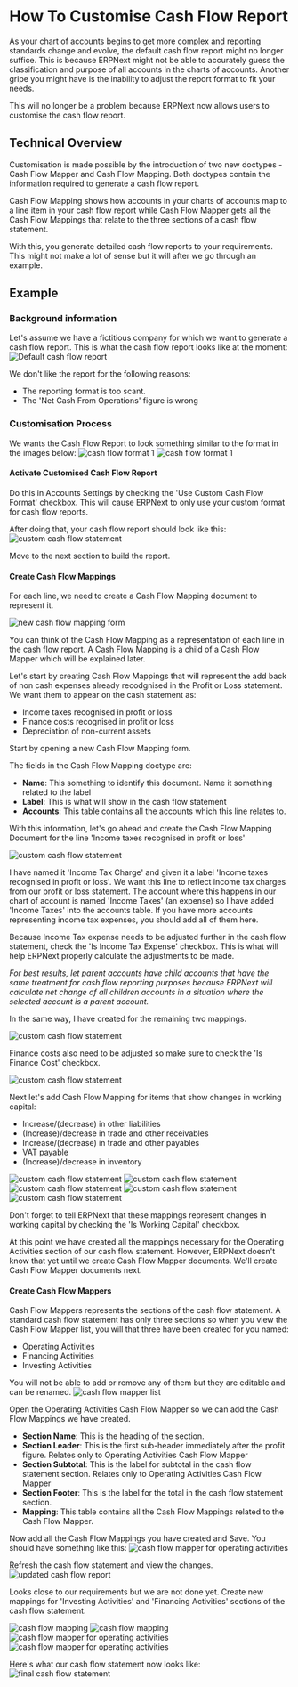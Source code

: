 <!-- add-breadcrumbs -->
# How To Customise Cash Flow Report

As your chart of accounts begins to get more complex and reporting standards change and evolve, the default cash flow
report might no longer suffice. This is because ERPNext might not be able to accurately guess the classification and
purpose of all accounts in the charts of accounts. Another gripe you might have is the inability to adjust the report
format to fit your needs.

This will no longer be a problem because ERPNext now allows users to customise the cash flow report.


## Technical Overview
Customisation is made possible by the introduction of two new doctypes - Cash Flow Mapper and Cash Flow Mapping. Both
doctypes contain the information required to generate a cash flow report.

Cash Flow Mapping shows how accounts in your charts of accounts map to a line item in your cash flow report while
Cash Flow Mapper gets all the Cash Flow Mappings that relate to the three sections of a cash flow statement.

With this, you generate detailed cash flow reports to your requirements. This might not make a lot of sense but it will
after we go through an example.

## Example
### Background information
Let's assume we have a fictitious company for which we want to generate a cash flow report.
This is what the cash flow report looks like at the moment:
<img alt="Default cash flow report" class="screenshot" src="{{docs_base_url}}/v12/assets/img/articles/default-cash-flow-report.png">

We don't like the report for the following reasons:
- The reporting format is too scant.
- The 'Net Cash From Operations' figure is wrong

### Customisation Process

We wants the Cash Flow Report to look something similar to the format in the images below:
<img alt="cash flow format 1" class="screenshot" src="{{docs_base_url}}/v12/assets/img/articles/format-1.png">
<img alt="cash flow format 1" class="screenshot" src="{{docs_base_url}}/v12/assets/img/articles/format-2.png">

#### Activate Customised Cash Flow Report
Do this in Accounts Settings by checking the 'Use Custom Cash Flow Format' checkbox. This will cause ERPNext to only
use your custom format for cash flow reports.

After doing that, your cash flow report should look like this:
<img alt="custom cash flow statement" class="screenshot" src="{{docs_base_url}}/v12/assets/img/articles/no-mappers.png">

Move to the next section to build the report.

#### Create Cash Flow Mappings
For each line, we need to create a Cash Flow Mapping document to represent it.

<img alt="new cash flow mapping form" class="screenshot" src="{{docs_base_url}}/v12/assets/img/articles/new-cash-flow-mapping.png">

You can think of the Cash Flow Mapping as a representation of each line in the cash flow report. A Cash Flow Mapping
is a child of a Cash Flow Mapper which will be explained later.

Let's start by creating Cash Flow Mappings that will represent the add back of non cash expenses already recodgnised in
the Profit or Loss statement. We want them to appear on the cash statement as:
- Income taxes recognised in profit or loss
- Finance costs recognised in profit or loss
- Depreciation of non-current assets

Start by opening a new Cash Flow Mapping form.

The fields in the Cash Flow Mapping doctype are:
- **Name**: This something to identify this document. Name it something related to the label
- **Label**: This is what will show in the cash flow statement
- **Accounts**: This table contains all the accounts which this line relates to.

With this information, let's go ahead and create the Cash Flow Mapping Document for the line 'Income taxes recognised in profit or loss'

<img alt="custom cash flow statement" class="screenshot" src="{{docs_base_url}}/v12/assets/img/articles/cash-flow-mapping-1.png">

I have named it 'Income Tax Charge' and given it a label 'Income taxes recognised in profit or loss'. We want this
line to reflect income tax charges from our profit or loss statement. The account where this happens in our chart
of account is named 'Income Taxes' (an expense) so I have added 'Income Taxes' into the accounts table. If you have
more accounts representing income tax expenses, you should add all of them here.

Because Income Tax expense needs to be adjusted further in the cash flow statement, check the 'Is Income Tax Expense'
checkbox. This is what will help ERPNext properly calculate the adjustments to be made.

*For best results, let parent accounts have child accounts that have the same treatment for cash flow reporting
purposes because ERPNext will calculate net change of all children accounts in a situation where the selected account
is a parent account.*

In the same way, I have created for the remaining two mappings.

<img alt="custom cash flow statement" class="screenshot" src="{{docs_base_url}}/v12/assets/img/articles/cash-flow-mapping-2.png">

Finance costs also need to be adjusted so make sure to check the 'Is Finance Cost' checkbox.

<img alt="custom cash flow statement" class="screenshot" src="{{docs_base_url}}/v12/assets/img/articles/cash-flow-mapping-3.png">

Next let's add Cash Flow Mapping for items that show changes in working capital:
- Increase/(decrease) in other liabilities
- (Increase)/decrease in trade and other receivables
- Increase/(decrease) in trade and other payables
- VAT payable
- (Increase)/decrease in inventory

<img alt="custom cash flow statement" class="screenshot" src="{{docs_base_url}}/v12/assets/img/articles/cash-flow-mapping-4.png">

<img alt="custom cash flow statement" class="screenshot" src="{{docs_base_url}}/v12/assets/img/articles/cash-flow-mapping-5.png">

<img alt="custom cash flow statement" class="screenshot" src="{{docs_base_url}}/v12/assets/img/articles/cash-flow-mapping-6.png">

<img alt="custom cash flow statement" class="screenshot" src="{{docs_base_url}}/v12/assets/img/articles/cash-flow-mapping-7.png">

<img alt="custom cash flow statement" class="screenshot" src="{{docs_base_url}}/v12/assets/img/articles/cash-flow-mapping-8.png">

Don't forget to tell ERPNext that these mappings represent changes in working capital by checking the 'Is Working
Capital' checkbox.

At this point we have created all the mappings necessary for the Operating Activities section of our cash flow
statement. However, ERPNext doesn't know that yet until we create Cash Flow Mapper documents. We'll create Cash Flow
Mapper documents next.


#### Create Cash Flow Mappers
Cash Flow Mappers represents the sections of the cash flow statement. A standard cash flow statement has only three
sections so when you view the Cash Flow Mapper list, you will that three have been created for you named:
- Operating Activities
- Financing Activities
- Investing Activities

You will not be able to add or remove any of them but they are editable and can be renamed.
<img alt="cash flow mapper list" class="screenshot" src="{{docs_base_url}}/v12/assets/img/articles/cash-flow-mapper-2.png">


Open the Operating Activities Cash Flow Mapper so we can add the Cash Flow Mappings we have created.


- **Section Name**: This is the heading of the section.
- **Section Leader**: This is the first sub-header immediately after the profit figure. Relates only to Operating
Activities Cash Flow Mapper
- **Section Subtotal**: This is the label for subtotal in the cash flow statement section. Relates only to Operating
Activities Cash Flow Mapper
- **Section Footer**: This is the label for the total in the cash flow statement section.
- **Mapping**: This table contains all the Cash Flow Mappings related to the Cash Flow Mapper.

Now add all the Cash Flow Mappings you have created and Save. You should have something like this:
<img alt="cash flow mapper for operating activities" class="screenshot" src="{{docs_base_url}}/v12/assets/img/articles/cash-flow-mapper-4.png">

 Refresh the cash flow statement and view the changes.
<img alt="updated cash flow report" class="screenshot" src="{{docs_base_url}}/v12/assets/img/articles/cash-flow-mapper-3.png">

Looks close to our requirements but we are not done yet. Create new mappings for 'Investing Activities' and 'Financing
Activities' sections of the cash flow statement.

<img alt="cash flow mapping" class="screenshot" src="{{docs_base_url}}/v12/assets/img/articles/cash-flow-mapping-9.png">

<img alt="cash flow mapping" class="screenshot" src="{{docs_base_url}}/v12/assets/img/articles/cash-flow-mapping-10.png">

<img alt="cash flow mapper for operating activities" class="screenshot" src="{{docs_base_url}}/v12/assets/img/articles/cash-flow-mapper-5.png">

<img alt="cash flow mapper for operating activities" class="screenshot" src="{{docs_base_url}}/v12/assets/img/articles/cash-flow-mapper-6.png">

Here's what our cash flow statement now looks like:
<img alt="final cash flow statement" class="screenshot" src="{{docs_base_url}}/v12/assets/img/articles/final-cash-flow.png">
